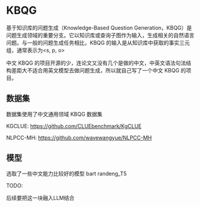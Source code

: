 # KBQG

基于知识库的问题生成（Knowledge-Based Question Generation，KBQG）是问题生成领域的重要分支。它以知识库或查询子图作为输入，生成相关的自然语言问题。与一般的问题生成任务相比，KBQG 的输入是从知识库中获取的事实三元组，通常表示为<s, p, o>

中文 KBQG 的项目开源的少，连论文又没有几个是做的中文，中英文语法句法结构差距大不适合用英文模型去做问题生成，所以就自己写了一个中文 KBQG 的项目。

## 数据集

数据集使用了中文通用领域 KBQG 数据集

KGCLUE: <https://github.com/CLUEbenchmark/KgCLUE>

NLPCC-MH: <https://github.com/wavewangyue/NLPCC-MH>

## 模型

选取了一些中文能力比较好的模型
bart
randeng_T5

TODO:

后续要把这一块融入LLM结合